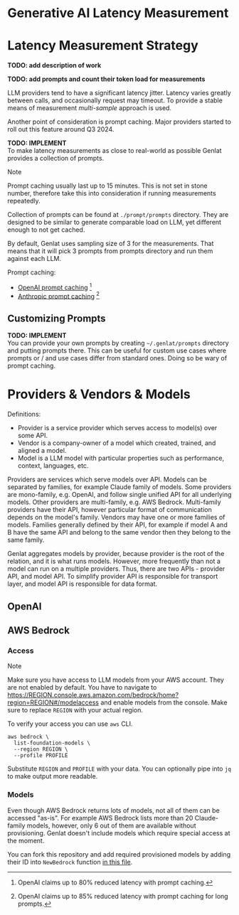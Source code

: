 # Generative AI Latency Measurement


# Latency Measurement Strategy

**TODO: add description of work**

**TODO: add prompts and count their token load for measurements**

LLM providers tend to have a significant latency jitter. Latency varies greatly between calls, and occasionally request may timeout. To provide  a stable means of measurement _multi-sample_ approach is used.

Another point of consideration is prompt caching. Major providers started to roll out this feature around Q3 2024.

**TODO: IMPLEMENT**\
To make latency measurements as close to real-world as possible Genlat provides a collection of prompts.

> [!NOTE]
> Prompt caching usually last up to 15 minutes. This is not set in stone number, therefore take this into consideration if running measurements repeatedly.

Collection of prompts can be found at `./prompt/prompts` directory. They are designed to be similar to generate comparable load on LLM, yet different enough to not get cached.

By default, Genlat uses sampling size of 3 for the measurements. That means that it will pick 3 prompts from prompts directory and run them against each LLM. 

Prompt caching:
- [OpenAI prompt caching](https://platform.openai.com/docs/guides/prompt-caching) [^1]
- [Anthropic prompt caching](https://docs.anthropic.com/en/docs/build-with-claude/prompt-caching) [^2]

[^1]: OpenAI claims up to 80% reduced latency with prompt caching.
[^2]: OpenAI claims up to 85% reduced latency with prompt caching for long prompts.


## Customizing Prompts

**TODO: IMPLEMENT**\
You can provide your own prompts by creating `~/.genlat/prompts` directory and putting prompts there. This can be useful for custom use cases where prompts or / and use cases differ from standard ones. Doing so be wary of prompt caching.


# Providers & Vendors & Models

Definitions:
* Provider is a service provider which serves access to model(s) over some API.
* Vendor is a company-owner of a model which created, trained, and aligned a model.
* Model is a LLM model with particular properties such as performance, context, languages, etc.


Providers are services which serve models over API. Models can be separated by families, for example Claude family of models. Some providers are mono-family, e.g. OpenAI, and follow single unified API for all underlying models. Other providers are multi-family, e.g. AWS Bedrock. Multi-family providers have their API, however particular format of communication depends on the model's family. Vendors may have one or more families of models. Families generally defined by their API, for example if model A and B have the same API and belong to the same vendor then they belong to the same family.

Genlat aggregates models by provider, because provider is the root of the relation, and it is what runs models. However, more frequently than not a model can run on a multiple providers. Thus, there are two APIs - provider API, and model API. To simplify provider API is responsible for transport layer, and model API is responsible for data format. 


## OpenAI


## AWS Bedrock

### Access

> [!NOTE]
> Make sure you have access to LLM models from your AWS account. They are not enabled by default. You have to navigate to https://REGION.console.aws.amazon.com/bedrock/home?region=REGION#/modelaccess and enable models from the console. Make sure to replace `REGION` with your actual region.

To verify your access you can use `aws` CLI.

```shell
aws bedrock \
  list-foundation-models \
  --region REGION \
  --profile PROFILE
```

Substitute `REGION` and `PROFILE` with your data. You can optionally pipe into `jq` to make output more readable.


### Models

Even though AWS Bedrock returns lots of models, not all of them can be accessed "as-is". For example AWS Bedrock lists more than 20 Claude-family models, however, only 6 out of them are available without provisioning. Genlat doesn't include models which require special access at the moment.

You can fork this repository and add required provisioned models by adding their ID into `NewBedrock` function [in this file](provider/bedrock.go).

